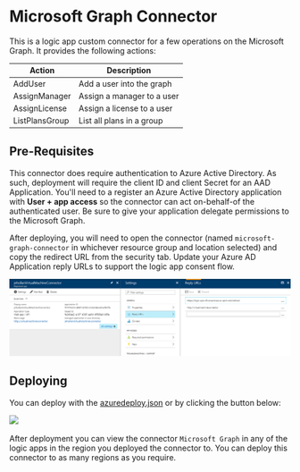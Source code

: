 # Microsoft Graph Connector

This is a logic app custom connector for a few operations on the Microsoft Graph.  It provides the following actions:

|Action|Description|
|--|--|
|AddUser|Add a user into the graph|
|AssignManager|Assign a manager to a user|
|AssignLicense|Assign a license to a user|
|ListPlansGroup|List all plans in a group|

## Pre-Requisites

This connector does require authentication to Azure Active Directory.  As such, deployment will require the client ID and client Secret for an AAD Application.  You'll need to a register an Azure Active Directory application with **User + app access** so the connector can act on-behalf-of the authenticated user.  Be sure to give your application delegate permissions to the Microsoft Graph.

After deploying, you will need to open the connector (named `microsoft-graph-connector` in whichever resource group and location selected) and copy the redirect URL from the security tab.  Update your Azure AD Application reply URLs to support the logic app consent flow.

![AAD Reply UX Screenshot](images/aad-reply-ux.png)

## Deploying

You can deploy with the [azuredeploy.json](azuredeploy.json) or by clicking the button below:

<a href="https://portal.azure.com/#create/Microsoft.Template/uri/https%3A%2F%2Fraw.githubusercontent.com%2Fazure%2Flogicapps%2Fmaster%2Fconnectors%2FMicrosoft%20Graph%2Fazuredeploy.json" target="_blank">
    <img src="http://azuredeploy.net/deploybutton.png"/>
</a>

After deployment you can view the connector `Microsoft Graph` in any of the logic apps in the region you deployed the connector to.  You can deploy this connector to as many regions as you require.